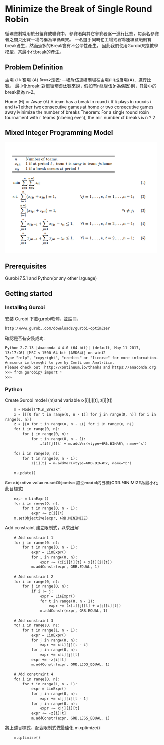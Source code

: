 # Minimize the Break of Single Round Robin 
循環賽制常用於分組賽或聯賽中，參賽者與其它參賽者逐一進行比賽，每兩名參賽者之間只比賽一場的稱為單循環賽。
一名選手同時在主場或客場連續征戰則有break產生，然而過多的Break會有不公平性產生。
因此我們使用Gurobi來跑數學模型，來最小化break的產生。

## Problem Definition

主場 (H)  客場 (A)
Break定義: 一組隊伍連續兩場在主場(H)或客場(A)，進行比賽。
最小化break: 對單循環淘汰賽來說，假如有n組隊伍(n為偶數)則，其最小的break數為 n-2。

Home (H) or Away (A)
A team has a break in round t if it plays in rounds t and t+1 either two consecutive games at home or two consecutive games away
Minimize the number of breaks
Theorem: For a single round robin tournament with n teams (n being even), the min number of breaks is n ?  2

## Mixed Integer Programming Model
![image](https://github.com/KTLin8143/Scheduling/blob/master/Single%20Round%20Robin/Mini%20Break%20Model.PNG)


## Prerequisites

Gurobi 7.5.1 and Python(or any other laguage)

## Getting started 

### Installing Gurobi

安裝 Gurobi
下載gurobi軟體，並註冊，
```
http://www.gurobi.com/downloads/gurobi-optimizer
```

確認是否有安裝成功:
```
Python 2.7.13 |Anaconda 4.4.0 (64-bit)| (default, May 11 2017, 13:17:26) [MSC v.1500 64 bit (AMD64)] on win32
Type "help", "copyright", "credits" or "license" for more information.
Anaconda is brought to you by Continuum Analytics.
Please check out: http://continuum.io/thanks and https://anaconda.org
>>> from gurobipy import *
>>>

```
### Python 

Create Gurobi model (m)and variable (x[i][j][t], z[i][t])

``` 
    m = Model("Min_Break")
    x = [[[0 for t in range(0, n - 1)] for j in range(0, n)] for i in range(0, n)]
    z = [[0 for t in range(0, n - 1)] for i in range(0, n)]
    for i in range(0, n):
        for j in range(0, n):
            for t in range(0, n - 1):
                x[i][j][t] = m.addVar(vtype=GRB.BINARY, name="x")

    for i in range(0, n):
        for t in range(0, n - 1):
            z[i][t] = m.addVar(vtype=GRB.BINARY, name="z")

    m.update()

```

Set objective value
m.setObjective 設立model的目標(GRB.MINIMIZE為最小化此目標式)
```
    expr = LinExpr()
    for i in range(0, n):
        for t in range(0, n - 1):
            expr += z[i][t]
    m.setObjective(expr, GRB.MINIMIZE)
```
Add constraint
建立限制式，以求出解

```
    # Add constraint 1
    for j in range(0, n):
        for t in range(0, n - 1):
            expr = LinExpr()
            for i in range(0, n):
                expr += (x[i][j][t] + x[j][i][t])
            m.addConstr(expr, GRB.EQUAL, 1)

    # Add constraint 2
    for i in range(0, n):
        for j in range(0, n):
            if i != j:
                expr = LinExpr()
                for t in range(0, n - 1):
                    expr += (x[i][j][t] + x[j][i][t])
                m.addConstr(expr, GRB.EQUAL, 1)

    # Add constraint 3
    for i in range(0, n):
        for t in range(1, n - 1):
            expr = LinExpr()
            for j in range(0, n):
                expr += x[i][j][t - 1]
            for j in range(0, n):
                expr += x[i][j][t]
            expr += -z[i][t]
            m.addConstr(expr, GRB.LESS_EQUAL, 1)

    # Add constraint 4
    for i in range(0, n):
        for t in range(1, n - 1):
            expr = LinExpr()
            for j in range(0, n):
                expr += x[j][i][t - 1]
            for j in range(0, n):
                expr += x[j][i][t]
            expr += -z[i][t]
            m.addConstr(expr, GRB.LESS_EQUAL, 1)
```

將上述目標式、配合限制式做最佳化 m.optimize()

```
    m.optimize()
```


